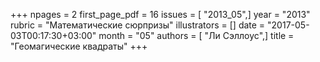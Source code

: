 +++
npages = 2
first_page_pdf = 16
issues = [ "2013_05",]
year = "2013"
rubric = "Математические сюрпризы"
illustrators = []
date = "2017-05-03T00:17:30+03:00"
month = "05"
authors = [ "Ли Сэллоус",]
title = "Геомагические квадраты"
+++
